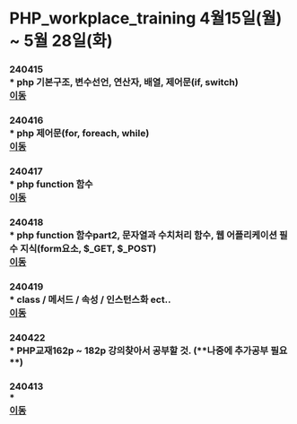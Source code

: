 # PHP_workplace_training 4월15일(월) ~ 5월 28일(화)

### 240415<br> * php 기본구조, 변수선언, 연산자, 배열, 제어문(if, switch)<br> [이동](https://github.com/chrysanthemum0/PHP_workplace_training/tree/main/240415)
### 240416<br> * php 제어문(for, foreach, while)<br> [이동](https://github.com/chrysanthemum0/PHP_workplace_training/tree/main/240416)
### 240417<br> * php function 함수<br> [이동](https://github.com/chrysanthemum0/PHP_workplace_training/tree/main/240417)
### 240418<br> * php function 함수part2, 문자열과 수치처리 함수, 웹 어플리케이션 필수 지식(form요소, $_GET, $_POST)<br> [이동](https://github.com/chrysanthemum0/PHP_workplace_training/tree/main/240418)
### 240419<br> * class /  메서드 / 속성 / 인스턴스화 ect.. <br> [이동](https://github.com/chrysanthemum0/PHP_workplace_training/tree/main/240419)
### 240422<br> * PHP교재162p ~ 182p 강의찾아서 공부할 것. (**나중에 추가공부 필요 **) <br> 
### 240413<br> * <br> [이동](https://github.com/chrysanthemum0/PHP_workplace_training/tree/main/240419)
